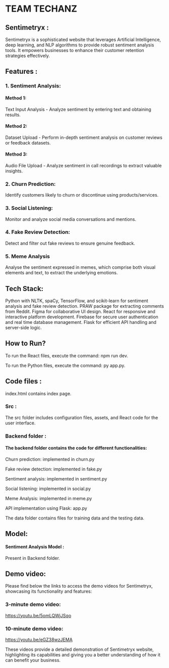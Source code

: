 # TEAM TECHANZ

## Sentimetryx : 
Sentimetryx is a sophisticated website that leverages Artificial Intelligence, deep learning, and NLP algorithms to provide robust sentiment analysis tools. It empowers businesses to enhance their customer retention strategies effectively.

## Features :

### 1. Sentiment Analysis:

#### Method 1: 
Text Input Analysis - Analyze sentiment by entering text and obtaining results.

#### Method 2: 
Dataset Upload - Perform in-depth sentiment analysis on customer reviews or feedback datasets.

#### Method 3: 
Audio File Upload - Analyze sentiment in call recordings to extract valuable insights.

### 2. Churn Prediction:

Identify customers likely to churn or discontinue using products/services.

### 3. Social Listening:

Monitor and analyze social media conversations and mentions.

### 4. Fake Review Detection:

Detect and filter out fake reviews to ensure genuine feedback.

### 5. Meme Analysis

Analyse the sentiment expressed in memes, which comprise both visual elements and text, to extract the underlying emotions.

## Tech Stack:

Python with NLTK, spaCy, TensorFlow, and scikit-learn for sentiment analysis and fake review detection.
PRAW package for extracting comments from Reddit.
Figma for collaborative UI design.
React for responsive and interactive platform development.
Firebase for secure user authentication and real time database management.
Flask for efficient API handling and server-side logic.

## How to Run?

To run the React files, execute the command: npm run dev.

To run the Python files, execute the command: py app.py.

## Code files :
index.html contains index page.
### Src :
The src folder includes configuration files, assets, and React code for the user interface.

### Backend folder :
#### The backend folder contains the code for different functionalities:

Churn prediction: implemented in churn.py

Fake review detection: implemented in fake.py

Sentiment analysis: implemented in sentiment.py

Social listening: implemented in social.py

Meme Analysis: implemented in meme.py

API implementation using Flask: app.py

 The data folder contains files for training data and the testing data.


## Model:


#### Sentiment Analysis Model :

Present in Backend folder.


## Demo video:

Please find below the links to access the demo videos for Sentimetryx, showcasing its functionality and features:

### 3-minute demo video: 

https://youtu.be/5omLQWjJSqo


### 10-minute demo video: 

https://youtu.be/eGZ38wzJEMA

These videos provide a detailed demonstration of Sentimetryx website, highlighting its capabilities and giving you a better understanding of how it can benefit your business.
